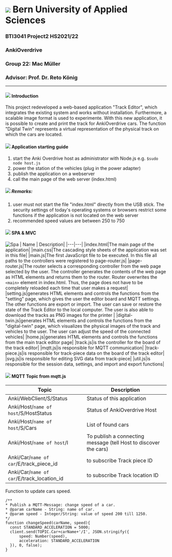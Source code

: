 # ![](https://www.bfh.ch/dam/jcr:36ac8a9a-6176-44fe-8e69-064cffb38e5b/logo_l-xs-home-und-footer_de.svg) Bern University of Applied Sciences
### BTI3041 Project2 HS2021/22
### AnkiOverdrive
### Group 22: Mac Müller
### Advisor: Prof. Dr. Reto König

------------
#### ![](http://twemoji.maxcdn.com/36x36/1f4e3.png) Introduction
This project redeveloped a web-based application "Track Editor", which integrates the existing system and works without installation. Furthermore, a scalable image format is used to experimente. With this new application, it is possible to create and print the track for AnkiOverdrive cars. The function "Digital Twin" represents a virtual representation of the physical track on which the cars are located.

#### ![](http://twemoji.maxcdn.com/36x36/1f4e3.png) Application starting guide
1. start the Anki Overdrive host as administrator with Node.js e.g. `$sudo node host.js`
2. power the station of the vehicles (plug in the power adapter)
3. publish the application on a webserver
4. call the main page of the web server (index.html)

##### ![](http://twemoji.maxcdn.com/36x36/1f6a7.png) Remarks:
1. user must not start the file "index.html" directly from the USB stick. 
The security settings of today's operating systems or browsers restrict some functions if the application is not located on the web server
2. recommended speed values are between 250 to 750

#### ![](http://twemoji.maxcdn.com/36x36/1f4e3.png) SPA & MVC
![Spa](/documents/spa.png)
| Name | Description|
|---|---|
|index.html|The main page of the application|
|main.css|The cascading style sheets of the application was set in this file|
|main.js|The first JavaScript file to be executed. In this file all paths to the controllers were registered to page-router.js|
|page-router.js|The router selects a corresponding controller from the web page selected by the user. The controller generates the contents of the web page as HTML elements and returns them to the router. Router overwrites the `<main>` element in index.html. Thus, the page does not have to be completely reloaded each time that user makes a request|
|setting.js|generates HTML elements and controls the functions from the "setting" page, which gives the user the editor board and MQTT settings. The other functions are export or import. The user can save or restore the state of the Track Editor to the local computer. The user is also able to download the tracks as PNG images for the printer |
|digital-twin.js|generates HTML elements and controls the functions from the "digital-twin" page, which visualizes the physical images of the track and vehicles to the user. The user can adjust the speed of the connected vehicles|
|home.js|generates HTML elements and controls the functions from the main track editor page|
|track.js|is the controller for the board of the track editor|
|mqtt.js|is responsible for MQTT communication|
|track-piece.js|is responsible for track-piece data on the board of the track editor|
|svg.js|is responsible for editing SVG data from track-piece|
|util.js|is responsible for the session data, settings, and import and export functions|

#### ![](http://twemoji.maxcdn.com/36x36/1f4e3.png) MQTT Topic from mqtt.js

| Topic | Description|
|---|---|
| Anki/WebClient/S/Status | Status of this application |
| Anki/Host/`name of host`/S/HostStatus | Status of AnkiOverdrive Host |
| Anki/Host/`name of host`/S/Cars | List of found cars |
| Anki/Host/`name of host`/I | To publish a connecting message (tell Host to discover the cars)|
| Anki/Car/`name of car`/E/track_piece_id| to subscribe Track piece ID|
| Anki/Car/`name of car`/E/track_location_id| to subscribe Track location ID|

  Function to update cars speed.
  ```
/**
 * Publish a MQTT-Message: change speed of a car.
 * @param carName - String: name of car.
 * @param speed - Integer/String: value of speed 200 till 1250.
 */
function changeSpeed(carName, speed){
    const STANDARD_ACCELERATION = 5000;
    client.send(TOPIC.Car+carName+'/I', JSON.stringify({
        speed: Number(speed),
        acceleration: STANDARD_ACCELERATION
    }), 0, false);
}

  ```
